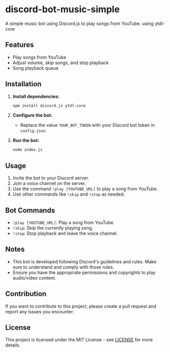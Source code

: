 # discord-bot-music-simple

A simple music bot using Discord.js to play songs from YouTube.
using ytdl-core

## Features

- Play songs from YouTube
- Adjust volume, skip songs, and stop playback
- Song playback queue

## Installation

1. **Install dependencies:**
    ```bash
    npm install discord.js ytdl-core
    ```

2. **Configure the bot:**
   - Replace the value `YOUR_BOT_TOKEN` with your Discord bot token in `config.json`.

3. **Run the bot:**
    ```bash
    node index.js
    ```

## Usage

1. Invite the bot to your Discord server.
2. Join a voice channel on the server.
3. Use the command `!play [YOUTUBE_URL]` to play a song from YouTube.
4. Use other commands like `!skip` and `!stop` as needed.

## Bot Commands

- `!play [YOUTUBE_URL]`: Play a song from YouTube.
- `!skip`: Skip the currently playing song.
- `!stop`: Stop playback and leave the voice channel.

## Notes

- This bot is developed following Discord's guidelines and rules. Make sure to understand and comply with those rules.
- Ensure you have the appropriate permissions and copyrights to play audio/video content.

## Contribution

If you want to contribute to this project, please create a pull request and report any issues you encounter.

## License

This project is licensed under the MIT License - see [LICENSE](LICENSE) for more details.
